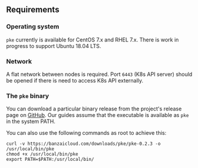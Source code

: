 ## Requirements

### Operating system

`pke` currently is available for CentOS 7.x and RHEL 7.x. There is work in progress to support Ubuntu 18.04 LTS.

### Network

A flat network between nodes is required. Port `6443` (K8s API server) should be opened if there is need to access K8s API externally.

### The `pke` binary

You can download a particular binary release from the project's release page on [GitHub](https://github.com/banzaicloud/pke/releases). Our guides assume that the executable is available as `pke` in the system PATH.

You can also use the following commands as root to achieve this:


```
curl -v https://banzaicloud.com/downloads/pke/pke-0.2.3 -o /usr/local/bin/pke
chmod +x /usr/local/bin/pke
export PATH=$PATH:/usr/local/bin/
```
